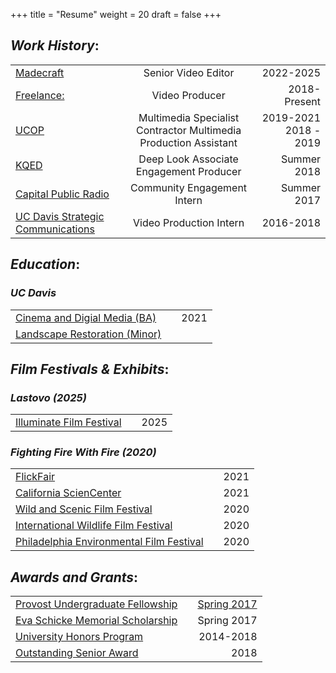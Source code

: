 +++
title = "Resume"
weight = 20
draft = false
+++

## *Work History*:
								

|                                            |                         |   |
| -------------            |:----------------------------------------:| -----:|
|[Madecraft](https://onlymadecraft.com/) |Senior Video Editor | 2022-2025  |
| [Freelance:](http://sineadsantich.com/#work) |Video Producer |  2018-Present |
| [UCOP](https://www.universityofcalifornia.edu/) |Multimedia Specialist Contractor Multimedia Production Assistant| 2019-2021 2018 - 2019 |
| [KQED](https://www.kqed.org/science/series/deep-look) |Deep Look Associate Engagement Producer | Summer 2018 |
| [Capital Public Radio](http://www.capradio.org/news/the-view-from-here/)| Community Engagement Intern  | Summer 2017 |
| [UC Davis Strategic Communications](https://strategiccommunications.ucdavis.edu/) |Video Production Intern | 2016-2018 |


## *Education*:
### *UC Davis*

|                                            |                         |   |
| -------------            |:----------------------------------------:| -----:|
| [Cinema and Digial Media (BA)](https://watch.flickfair.com/) | | 2021 |
| [Landscape Restoration (Minor)](https://californiasciencecenter.org/exhibits/fire-science-safety) | |

## *Film Festivals & Exhibits*:
### *Lastovo (2025)*
|                                            |                         |   |
| -------------            |:----------------------------------------:| -----:|
| [Illuminate Film Festival](https://www.youtube.com/watch?v=wZ2D5m_mUBg&ab_channel=ILLUMINATEFilmFestival) | | 2025 |

### *Fighting Fire With Fire (2020)*
|                                            |                         |   |
| -------------            |:----------------------------------------:| -----:|
| [FlickFair](https://watch.flickfair.com/) | | 2021 |
| [California ScienCenter](https://californiasciencecenter.org/exhibits/fire-science-safety) | | 2021 |
| [Wild and Scenic Film Festival](https://www.wildandscenicfilmfestival.org/film/fighting-fire-with-fire/) |  |    2020 |
| [International Wildlife Film Festival](https://wildlifefilms.org/portfolio-3/fighting-fire-with-fire/)| | 2020|
| [Philadelphia Environmental Film Festival](https://watch.eventive.org/pufferfish/play/5f1f8bd6f34802005a76f402/5ef669b1e2e1cd0059d4bc97)| | 2020|




## *Awards and Grants*:


|                                            |                         |   |
| -------------            |:----------------------------------------:| -----:|
| [Provost Undergraduate Fellowship](http://urc.ucdavis.edu/awards/puf/general_information.html)|  | [Spring 2017](http://urc.ucdavis.edu/awards/puf/recipients.html)|
| [Eva Schicke Memorial Scholarship](http://wrrc.ucdavis.edu/scholarship.html) |  |    Spring 2017 |
| [University Honors Program](https://honors.ucdavis.edu/)| | 2014-2018|
| [Outstanding Senior Award](https://ue.ucdavis.edu/students/senior-awards-2018#&gid=1&pid=66) | | 2018 |












